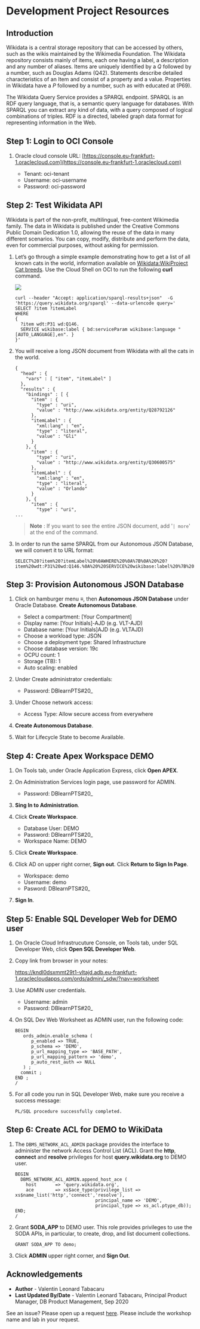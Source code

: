 # Development Project Resources
    
## Introduction
    
Wikidata is a central storage repository that can be accessed by others, such as the wikis maintained by the Wikimedia Foundation. The Wikidata repository consists mainly of items, each one having a label, a description and any number of aliases. Items are uniquely identified by a *Q* followed by a number, such as Douglas Adams (Q42). Statements describe detailed characteristics of an Item and consist of a property and a value. Properties in Wikidata have a *P* followed by a number, such as with educated at (P69).
    
The Wikidata Query Service provides a SPARQL endpoint. SPARQL is an RDF query language, that is, a semantic query language for databases. With SPARQL you can extract any kind of data, with a query composed of logical combinations of triples. RDF is a directed, labeled graph data format for representing information in the Web.
    
## **Step 1:** Login to OCI Console
    
1. Oracle cloud console URL: [https://console.eu-frankfurt-1.oraclecloud.com](https://console.eu-frankfurt-1.oraclecloud.com)
    
    - Tenant: oci-tenant
    - Username: oci-username
    - Password: oci-password
    
## **Step 2:** Test Wikidata API
    
Wikidata is part of the non-profit, multilingual, free-content Wikimedia family. The data in Wikidata is published under the Creative Commons Public Domain Dedication 1.0, allowing the reuse of the data in many different scenarios. You can copy, modify, distribute and perform the data, even for commercial purposes, without asking for permission.
    
1. Let’s go through a simple example demonstrating how to get a list of all known cats in the world, information available on [Wikidata:WikiProject Cat breeds](https://www.wikidata.org/wiki/Wikidata:WikiProject_Cat_breeds). Use the Cloud Shell on OCI to run the following **curl** command. 
    
    ![](./images/cloudShell.jpg "")
    
    ````
    curl --header "Accept: application/sparql-results+json"  -G 'https://query.wikidata.org/sparql' --data-urlencode query='
    SELECT ?item ?itemLabel 
    WHERE 
    {
      ?item wdt:P31 wd:Q146.
      SERVICE wikibase:label { bd:serviceParam wikibase:language "[AUTO_LANGUAGE],en". }
    }'
    ````
    
2. You will receive a long JSON document from Wikidata with all the cats in the world.
    
    ````
    {
      "head" : {
        "vars" : [ "item", "itemLabel" ]
      },
      "results" : {
        "bindings" : [ {
          "item" : {
            "type" : "uri",
            "value" : "http://www.wikidata.org/entity/Q28792126"
          },
          "itemLabel" : {
            "xml:lang" : "en",
            "type" : "literal",
            "value" : "Gli"
          }
        }, {
          "item" : {
            "type" : "uri",
            "value" : "http://www.wikidata.org/entity/Q30600575"
          },
          "itemLabel" : {
            "xml:lang" : "en",
            "type" : "literal",
            "value" : "Orlando"
          }
        }, {
          "item" : {
            "type" : "uri",
    ...
    ````
    
    >**Note** : If you want to see the entire JSON document, add '` | more `' at the end of the command.
    
3. In order to run the same SPARQL from our Autonomous JSON Database, we will convert it to URL format:
    
    ````
    SELECT%20?item%20?itemLabel%20%0AWHERE%20%0A%7B%0A%20%20?item%20wdt:P31%20wd:Q146.%0A%20%20SERVICE%20wikibase:label%20%7B%20bd:serviceParam%20wikibase:language%20%22[AUTO_LANGUAGE],en%22.%20%7D%0A%7D
    ````
    
## **Step 3:** Provision Autonomous JSON Database
    
1. Click on hamburger menu ≡, then **Autonomous JSON Database** under Oracle Database. **Create Autonomous Database**.
    
    - Select a compartment: [Your Compartment]
    - Display name: [Your Initials]-AJD (e.g. VLT-AJD)
    - Database name: [Your Initials]AJD (e.g. VLTAJD)
    - Choose a workload type: JSON
    - Choose a deployment type: Shared Infrastructure
    - Choose database version: 19c
    - OCPU count: 1
    - Storage (TB): 1
    - Auto scaling: enabled
    
2. Under Create administrator credentials:
    
    - Password: DBlearnPTS#20_
    
3. Under Choose network access:
    
    - Access Type: Allow secure access from everywhere
    
4. **Create Autonomous Database**.
    
5. Wait for Lifecycle State to become Available.
    
## **Step 4:** Create Apex Workspace DEMO
    
1. On Tools tab, under Oracle Application Express, click **Open APEX**.
    
2. On Administration Services login page, use password for ADMIN.
    
    - Password: DBlearnPTS#20_
    
3. **Sing In to Administration**.
    
4. Click **Create Workspace**.
    
    - Database User: DEMO
    - Password: DBlearnPTS#20_
    - Workspace Name: DEMO
    
5. Click **Create Workspace**.
    
6. Click AD on upper right corner, **Sign out**. Click **Return to Sign In Page**.
    
    - Workspace: demo
    - Username: demo
    - Pasword: DBlearnPTS#20_
    
7. **Sign In**.
    
## **Step 5:** Enable SQL Developer Web for DEMO user
    
1. On Oracle Cloud Infrastrucuture Console, on Tools tab, under SQL Developer Web, click **Open SQL Developer Web**.
    
2. Copy link from browser in your notes:
    
    https://kndl0dsxmmt29t1-vltajd.adb.eu-frankfurt-1.oraclecloudapps.com/ords/admin/_sdw/?nav=worksheet
    
3. Use ADMIN user credentials.
    
    - Username: admin
    - Password: DBlearnPTS#20_
    
4. On SQL Dev Web Worksheet as ADMIN user, run the following code:
    
    ````
    BEGIN 
       ords_admin.enable_schema (
          p_enabled => TRUE,
          p_schema => 'DEMO',
          p_url_mapping_type => 'BASE_PATH',
          p_url_mapping_pattern => 'demo',
          p_auto_rest_auth => NULL
       ) ;
      commit ;
    END ; 
    /
    ````
    
5. For all code you run in SQL Developer Web, make sure you receive a success message:
    
    ````
    PL/SQL procedure successfully completed.
    ````
    
## **Step 6:**  Create ACL for DEMO to WikiData
    
1. The `DBMS_NETWORK_ACL_ADMIN` package provides the interface to administer the network Access Control List (ACL). Grant the **http**, **connect** and **resolve** privileges for host **query.wikidata.org** to DEMO user.
    
    ````
    BEGIN
      DBMS_NETWORK_ACL_ADMIN.append_host_ace (
        host       => 'query.wikidata.org',
        ace        => xs$ace_type(privilege_list => xs$name_list('http','connect','resolve'),
                                  principal_name => 'DEMO',
                                  principal_type => xs_acl.ptype_db));
    END;
    /
    ````
    
2. Grant **SODA_APP** to DEMO user. This role provides privileges to use the SODA APIs, in particular, to create, drop, and list document collections.
    
    ````
    GRANT SODA_APP TO demo;
    ````
    
3. Click **ADMIN** upper right corner, and **Sign Out**.
    
## Acknowledgements
    
- **Author** - Valentin Leonard Tabacaru
- **Last Updated By/Date** - Valentin Leonard Tabacaru, Principal Product Manager, DB Product Management, Sep 2020
    
See an issue? Please open up a request [here](https://github.com/oracle/learning-library/issues). Please include the workshop name and lab in your request.
    
    